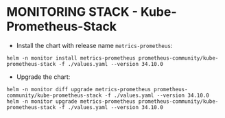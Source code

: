 # MONITORING STACK - Kube-Prometheus-Stack

- Install the chart with release name `metrics-prometheus`:
```console
helm -n monitor install metrics-prometheus prometheus-community/kube-prometheus-stack -f ./values.yaml --version 34.10.0
```

- Upgrade the chart:
```console
helm -n monitor diff upgrade metrics-prometheus prometheus-community/kube-prometheus-stack -f ./values.yaml --version 34.10.0
helm -n monitor upgrade metrics-prometheus prometheus-community/kube-prometheus-stack -f ./values.yaml --version 34.10.0
```